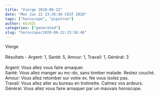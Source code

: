 ```yaml
---
title: "Vierge 2020-06-22"
date: "Mon Jun 22 23:36:46 CEST 2020"
tags: ["horoscope", "pipotron"]
author: m1ch3l
categories: ["generated"]
slug: "horoscope/2020-06-22-23:36:46"
---
```


Vierge<br>
<br>
Résultats - Argent: 1, Santé: 5, Amour: 1, Travail: 1, Général: 3<br>
<br>
Argent:  Vous allez vous faire arnaquer. <br>
Santé:   Vous allez manger au mc-do, sans tomber malade. Restez couché.<br>
Amour:   Vous allez retomber sur votre ex. Ne vous isolez pas.<br>
Travail: Vous allez aller au bureau en trotinette. Calmez vos ardeurs.<br>
Général: Vous allez vous faire arnaquer par un mauvais horoscope.<br>
